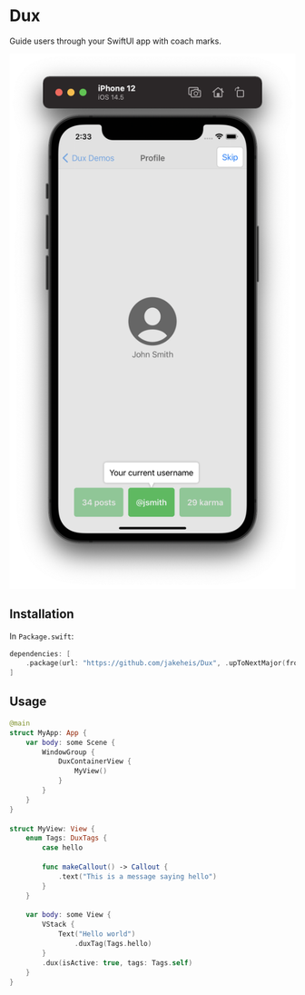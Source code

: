 # Dux

Guide users through your SwiftUI app with coach marks.

![Screenshot](.github/Screenshot.png)

## Installation

In `Package.swift`:

```swift
dependencies: [
    .package(url: "https://github.com/jakeheis/Dux", .upToNextMajor(from: "0.0.1"))
]
```

## Usage

```swift
@main
struct MyApp: App {
    var body: some Scene {
        WindowGroup {
            DuxContainerView {
                MyView()
            }
        }
    }
}

struct MyView: View {
    enum Tags: DuxTags {
        case hello
        
        func makeCallout() -> Callout {
            .text("This is a message saying hello")
        }
    }
    
    var body: some View {
        VStack {
            Text("Hello world")
                .duxTag(Tags.hello)
        }
        .dux(isActive: true, tags: Tags.self)
    }
}
```
